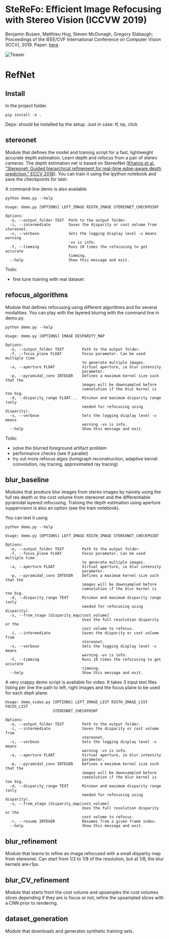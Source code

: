 # SteReFo: Efficient Image Refocusing with Stereo Vision (ICCVW 2019)

Benjamin Busam, Matthieu Hog, Steven McDonagh, Gregory Slabaugh; Proceedings of the IEEE/CVF International Conference on Computer Vision (ICCV), 2019.
Paper: [here](https://openaccess.thecvf.com/content_ICCVW_2019/papers/AIM/Busam_SteReFo_Efficient_Image_Refocusing_with_Stereo_Vision_ICCVW_2019_paper.pdf) 

![Teaser](https://github.com/huawei-noah/noah-research/blob/master/SteReFo/teaser.png "Teaser")

# RefNet


## Install
In the project folder.
```
pip install -e .
```
Deps: should be installed by the setup. Just in case: tf, np, click

## stereonet
Module that defines the model and training script for a fast, lightweight accurate depth estimation.
Learn depth and refocus from a pair of stereo cameras.
The depth estimation net is based on StereoNet ([Khamis et al. "Stereonet: Guided hierarchical refinement for real-time edge-aware depth prediction." ECCV 2018](http://openaccess.thecvf.com/content_ECCV_2018/papers/Sameh_Khamis_StereoNet_Guided_Hierarchical_ECCV_2018_paper.pdf)).
You can train it using the ipython notebook and save the checkpoints for later.

A command-line demo is also available 
```
python demo.py --help

Usage: demo.py [OPTIONS] LEFT_IMAGE RIGTH_IMAGE STEREONET_CHECKPOINT

Options:
  -o, --output_folder TEXT  Path to the output folder.
  -i, --intermediate        Saves the disparity or cost volume from stereonet.
  -v, --verbose             Sets the logging display level -v means warning
                            -vv is info.
  -t, --timming             Runs 10 times the refocusing to get accurate
                            timming.
  --help                    Show this message and exit.
```

Todo: 
- fine tune training with real dataset

## refocus_algorithms
Module that defines refocusing using different algorithms and for several modalities.
You can play with the layered bluring with the command line in demo.py.
```
python demo.py --help

Usage: demo.py [OPTIONS] IMAGE DISPARITY_MAP

Options:
  -o, --output_folder TEXT        Path to the output folder.
  -f, --focus_plane FLOAT         Focus parameter. Can be used multiple time
                                  to generate multiple images.
  -a, --aperture FLOAT            Virtual aperture, ie blur intensity
                                  parameter.
  -p, --pyramidal_conv INTEGER    Defines a maximum kernel size such that the
                                  images will be downsampled before
                                  comvolution if the blur kernel is too big.
  -d, --disparity_range FLOAT...  Minimun and maximum disparity range (only
                                  needed for refocusing using disparity).
  -v, --verbose                   Sets the logging display level -v means
                                  warning -vv is info.
  --help                          Show this message and exit.

```

Todo:
- solve the blurred foreground artifact problem
- performance checks (see if parallel)
- try out more refocus algos (lumigraph reconstruciton, adaptive kernel convolution, ray tracing, approximated ray tracing)

## blur_baseline
Modules that produce blur images from stereo images by naively using the full res depth or the cost volume from stereonet and the differentiable pyramidal layered refocusing. 
Training the depth estimation using aperture suppervision is also an option (see the train notebook).

You can test it using
```
python demo.py --help

Usage: demo.py [OPTIONS] LEFT_IMAGE RIGTH_IMAGE STEREONET_CHECKPOINT

Options:
  -o, --output_folder TEXT        Path to the output folder.
  -f, --focus_plane FLOAT         Focus parameter. Can be used multiple time
                                  to generate multiple images.
  -a, --aperture FLOAT            Virtual aperture, ie blur intensity
                                  parameter.
  -p, --pyramidal_conv INTEGER    Defines a maximum kernel size such that the
                                  images will be downsampled before
                                  comvolution if the blur kernel is too big.
  -d, --disparity_range TEXT      Minimun and maximum disparity range (only
                                  needed for refocusing using disparity).
  -s, --from_stage [disparity_map|cost_volume]
                                  Uses the full resolution disparity or the
                                  cost volume to refocus.
  -i, --intermediate              Saves the disparity or cost volume from
                                  stereonet.
  -v, --verbose                   Sets the logging display level -v means
                                  warning -vv is info.
  -t, --timming                   Runs 10 times the refocusing to get accurate
                                  timming.
  --help                          Show this message and exit.
```

A very crappy demo script is available for video.
It takes 3 input text files listing per line the path to left, right images and the focus plane to be used for each deph plane.
```
Usage: demo_video.py [OPTIONS] LEFT_IMAGE_LIST RIGTH_IMAGE_LIST FOCUS_LIST
                     STEREONET_CHECKPOINT

Options:
  -o, --output_folder TEXT        Path to the output folder.
  -i, --intermediate              Saves the disparity or cost volume from
                                  stereonet.
  -v, --verbose                   Sets the logging display level -v means
                                  warning -vv is info.
  -a, --aperture FLOAT            Virtual aperture, ie blur intensity
                                  parameter.
  -p, --pyramidal_conv INTEGER    Defines a maximum kernel size such that the
                                  images will be downsampled before
                                  comvolution if the blur kernel is too big.
  -d, --disparity_range TEXT      Minimun and maximum disparity range (only
                                  needed for refocusing using disparity).
  -s, --from_stage [disparity_map|cost_volume]
                                  Uses the full resolution disparity or the
                                  cost volume to refocus.
  -r, --resume INTEGER            Resumes from a given frame index.
  --help                          Show this message and exit.
```

## blur_refinement

Module that learns to refine an image refocused with a small disparity map from stereonet.
Can start from 1/2 to 1/8 of the resolution, but at 1/8, the blur kernels are<1px.


## blur_CV_refinement

Module that starts from the cost volume and upsamples the cost volumes slices depending if they are is focus or not,
refine the upsampled slices with a CNN prior to rendering.

## dataset_generation

Module that downloads and generates synthetic training sets.
